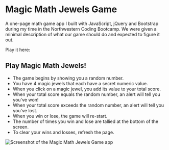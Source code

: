 # Magic Math Jewels Game
A one-page math game app I built with JavaScript, jQuery and Bootstrap during my time in the Northwestern Coding Bootcamp. We were given a minimal description of what our game should do and expected to figure it out.  

Play it here: 

## Play Magic Math Jewels!

* The game begins by showing you a random number.
* You have 4 magic jewels that each have a secret numeric value.
* When you click on a magic jewel, you add its value to your total score. 
* When your total score equals the random number, an alert will tell you you've won!
* When your total score exceeds the random number, an alert will tell you you've lost. 
* When you win or lose, the game will re-start.  
* The number of times you win and lose are tallied at the bottom of the screen. 
* To clear your wins and losses, refresh the page.  

![Screenshot of the Magic Math Jewels Game app](https://github.com/Caryndcarter/week-4-game/blob/master/assets/images/mathjewels.jpg?raw=true)
